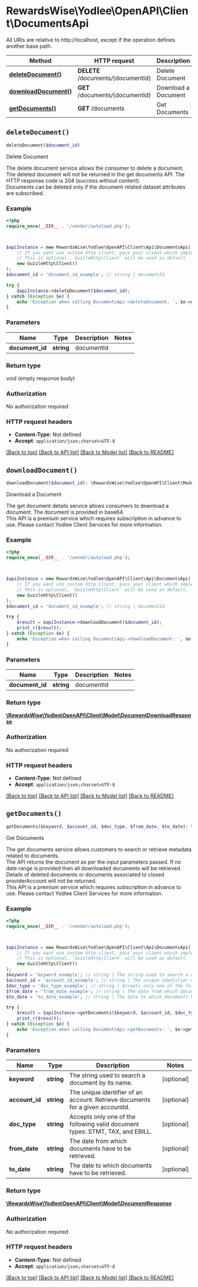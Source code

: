 # RewardsWise\Yodlee\OpenAPI\Client\DocumentsApi

All URIs are relative to http://localhost, except if the operation defines another base path.

| Method | HTTP request | Description |
| ------------- | ------------- | ------------- |
| [**deleteDocument()**](DocumentsApi.md#deleteDocument) | **DELETE** /documents/{documentId} | Delete Document |
| [**downloadDocument()**](DocumentsApi.md#downloadDocument) | **GET** /documents/{documentId} | Download a Document |
| [**getDocuments()**](DocumentsApi.md#getDocuments) | **GET** /documents | Get Documents |


## `deleteDocument()`

```php
deleteDocument($document_id)
```

Delete Document

The delete document service allows the consumer to delete a document. The deleted document will not be returned in the get documents API. The HTTP response code is 204 (success without content).<br>Documents can be deleted only if the document related dataset attributes are subscribed.<br>

### Example

```php
<?php
require_once(__DIR__ . '/vendor/autoload.php');



$apiInstance = new RewardsWise\Yodlee\OpenAPI\Client\Api\DocumentsApi(
    // If you want use custom http client, pass your client which implements `GuzzleHttp\ClientInterface`.
    // This is optional, `GuzzleHttp\Client` will be used as default.
    new GuzzleHttp\Client()
);
$document_id = 'document_id_example'; // string | documentId

try {
    $apiInstance->deleteDocument($document_id);
} catch (Exception $e) {
    echo 'Exception when calling DocumentsApi->deleteDocument: ', $e->getMessage(), PHP_EOL;
}
```

### Parameters

| Name | Type | Description  | Notes |
| ------------- | ------------- | ------------- | ------------- |
| **document_id** | **string**| documentId | |

### Return type

void (empty response body)

### Authorization

No authorization required

### HTTP request headers

- **Content-Type**: Not defined
- **Accept**: `application/json;charset=UTF-8`

[[Back to top]](#) [[Back to API list]](../../README.md#endpoints)
[[Back to Model list]](../../README.md#models)
[[Back to README]](../../README.md)

## `downloadDocument()`

```php
downloadDocument($document_id): \RewardsWise\Yodlee\OpenAPI\Client\Model\DocumentDownloadResponse
```

Download a Document

The get document details service allows consumers to download a document. The document is provided in base64.<br>This API is a premium service which requires subscription in advance to use.  Please contact Yodlee Client Services for more information. <br>

### Example

```php
<?php
require_once(__DIR__ . '/vendor/autoload.php');



$apiInstance = new RewardsWise\Yodlee\OpenAPI\Client\Api\DocumentsApi(
    // If you want use custom http client, pass your client which implements `GuzzleHttp\ClientInterface`.
    // This is optional, `GuzzleHttp\Client` will be used as default.
    new GuzzleHttp\Client()
);
$document_id = 'document_id_example'; // string | documentId

try {
    $result = $apiInstance->downloadDocument($document_id);
    print_r($result);
} catch (Exception $e) {
    echo 'Exception when calling DocumentsApi->downloadDocument: ', $e->getMessage(), PHP_EOL;
}
```

### Parameters

| Name | Type | Description  | Notes |
| ------------- | ------------- | ------------- | ------------- |
| **document_id** | **string**| documentId | |

### Return type

[**\RewardsWise\Yodlee\OpenAPI\Client\Model\DocumentDownloadResponse**](../Model/DocumentDownloadResponse.md)

### Authorization

No authorization required

### HTTP request headers

- **Content-Type**: Not defined
- **Accept**: `application/json;charset=UTF-8`

[[Back to top]](#) [[Back to API list]](../../README.md#endpoints)
[[Back to Model list]](../../README.md#models)
[[Back to README]](../../README.md)

## `getDocuments()`

```php
getDocuments($keyword, $account_id, $doc_type, $from_date, $to_date): \RewardsWise\Yodlee\OpenAPI\Client\Model\DocumentResponse
```

Get Documents

The get documents service allows customers to search or retrieve metadata related to documents. <br>The API returns the document as per the input parameters passed. If no date range is provided then all downloaded documents will be retrieved. Details of deleted documents or documents associated to closed providerAccount will not be returned. <br>This API is a premium service which requires subscription in advance to use.  Please contact Yodlee Client Services for more information. <br>

### Example

```php
<?php
require_once(__DIR__ . '/vendor/autoload.php');



$apiInstance = new RewardsWise\Yodlee\OpenAPI\Client\Api\DocumentsApi(
    // If you want use custom http client, pass your client which implements `GuzzleHttp\ClientInterface`.
    // This is optional, `GuzzleHttp\Client` will be used as default.
    new GuzzleHttp\Client()
);
$keyword = 'keyword_example'; // string | The string used to search a document by its name.
$account_id = 'account_id_example'; // string | The unique identifier of an account. Retrieve documents for a given accountId.
$doc_type = 'doc_type_example'; // string | Accepts only one of the following valid document types: STMT, TAX, and EBILL.
$from_date = 'from_date_example'; // string | The date from which documents have to be retrieved.
$to_date = 'to_date_example'; // string | The date to which documents have to be retrieved.

try {
    $result = $apiInstance->getDocuments($keyword, $account_id, $doc_type, $from_date, $to_date);
    print_r($result);
} catch (Exception $e) {
    echo 'Exception when calling DocumentsApi->getDocuments: ', $e->getMessage(), PHP_EOL;
}
```

### Parameters

| Name | Type | Description  | Notes |
| ------------- | ------------- | ------------- | ------------- |
| **keyword** | **string**| The string used to search a document by its name. | [optional] |
| **account_id** | **string**| The unique identifier of an account. Retrieve documents for a given accountId. | [optional] |
| **doc_type** | **string**| Accepts only one of the following valid document types: STMT, TAX, and EBILL. | [optional] |
| **from_date** | **string**| The date from which documents have to be retrieved. | [optional] |
| **to_date** | **string**| The date to which documents have to be retrieved. | [optional] |

### Return type

[**\RewardsWise\Yodlee\OpenAPI\Client\Model\DocumentResponse**](../Model/DocumentResponse.md)

### Authorization

No authorization required

### HTTP request headers

- **Content-Type**: Not defined
- **Accept**: `application/json;charset=UTF-8`

[[Back to top]](#) [[Back to API list]](../../README.md#endpoints)
[[Back to Model list]](../../README.md#models)
[[Back to README]](../../README.md)
